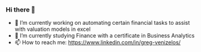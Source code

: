 ### Hi there 👋

<!--
**GregVen123/GregVen123** is a ✨ _special_ ✨ repository because its `README.md` (this file) appears on your GitHub profile.

Here are some ideas to get you started:

- 🔭 I’m currently working on Automating certain financial tasks to assist with valuation excel models
- 🌱 I’m currently studying Finance with a certificate in Business Analytics 
- 📫 How to reach me: https://www.linkedin.com/in/greg-venizelos/
-->
- 🔭 I’m currently working on automating certain financial tasks to assist with valuation models in excel
- 🌱 I’m currently studying Finance with a certificate in Business Analytics 
- 📫 How to reach me: https://www.linkedin.com/in/greg-venizelos/
